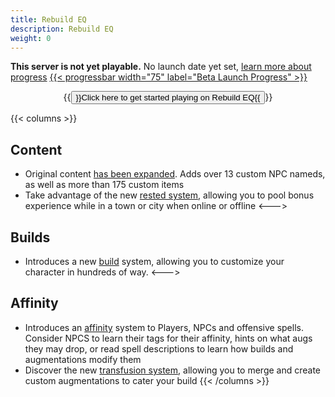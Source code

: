 ```yaml
---
title: Rebuild EQ
description: Rebuild EQ
weight: 0
---
```


**This server is not yet playable.** No launch date yet set, [learn more about progress](/features/progress)
<a href="test">
{{< progressbar width="75" label="Beta Launch Progress" >}}</a>

<center>
{{<button href="https://rebuildeq.com/starting" target="_self">}}Click here to get started playing on Rebuild EQ{{</button>}}
</center>

{{< columns >}}
## Content
- Original content [has been expanded](/features/custom-content). Adds over 13 custom NPC nameds, as well as more than 175 custom items
- Take advantage of the new [rested system](/features/rested), allowing you to pool bonus experience while in a town or city when online or offline
<--->
## Builds
- Introduces a new [build](/builds/clr/) system, allowing you to customize your character in hundreds of way.
<--->
## Affinity
- Introduces an [affinity](/features/affinity) system to Players, NPCs and offensive spells. Consider NPCS to learn their tags for their affinity, hints on what augs they may drop, or read spell descriptions to learn how builds and augmentations modify them
- Discover the new [transfusion system](/features/augments/), allowing you to merge and create custom augmentations to cater your build
{{< /columns >}}